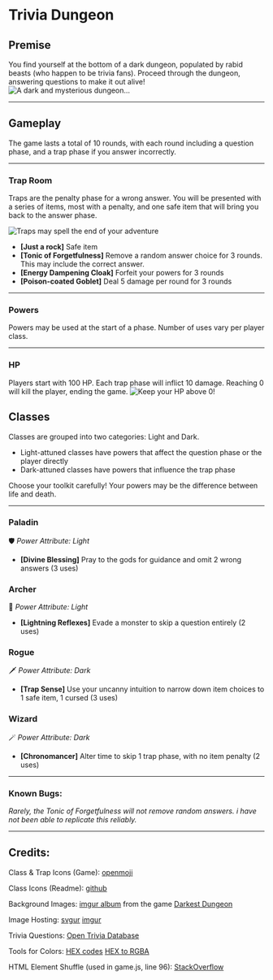 # **Trivia Dungeon**
## **Premise**
You find yourself at the bottom of a dark dungeon, populated by rabid beasts (who happen to be trivia fans). Proceed through the dungeon, answering questions to make it out alive!
![A dark and mysterious dungeon...](https://developerfreaks.com/unity/M/medieval-dungeon-64640/medieval-dungeon-64640.jpg)

***

## **Gameplay**
The game lasts a total of 10 rounds, with each round including a question phase, and a trap phase if you answer incorrectly.

***
### **Trap Room**
Traps are the penalty phase for a wrong answer. You will be presented with a series of items, most with a penalty, and one safe item that will bring you back to the answer phase.

![Traps may spell the end of your adventure](https://static.wikia.nocookie.net/teppen/images/a/a0/Boa046_full.jpg/revision/latest/scale-to-width-down/1000?cb=20210116165350)

- **[Just a rock]** Safe item
- **[Tonic of Forgetfulness]** Remove a random answer choice for 3 rounds. This may include the correct answer.
- **[Energy Dampening Cloak]** Forfeit your powers for 3 rounds
- **[Poison-coated Goblet]** Deal 5 damage per round for 3 rounds

***
### **Powers**
Powers may be used at the start of a phase. Number of uses vary per player class.

***
### **HP**
Players start with 100 HP. Each trap phase will inflict 10 damage. Reaching 0 will kill the player, ending the game. 
![Keep your HP above 0!](https://i.stack.imgur.com/vBDSE.png)

## **Classes**
Classes are grouped into two categories: Light and Dark.
- Light-attuned classes have powers that affect the question phase or the player directly
- Dark-attuned classes have powers that influence the trap phase

Choose your toolkit carefully! Your powers may be the difference between life and death.
***

### **Paladin**
🛡️ *Power Attribute: Light*
- **[Divine Blessing]** Pray to the gods for guidance and omit 2 wrong answers (3 uses)

<!-- ![A paragon of justice](https://i.imgur.com/MiXLOIQ.png) -->

### **Archer**
🏹 *Power Attribute: Light*
- **[Lightning Reflexes]** Evade a monster to skip a question entirely (2 uses)

<!-- ![A relentless hunter](https://i.imgur.com/m6DxlWk.png) -->

### **Rogue**
🗡️ *Power Attribute: Dark*
-  **[Trap Sense]** Use your uncanny intuition to narrow down item choices to 1 safe item, 1 cursed (3 uses)

<!-- ![A knife in the dark](https://i.imgur.com/VBTzwFu.png) -->

### **Wizard**
🪄 *Power Attribute: Dark*
- **[Chronomancer]** Alter time to skip 1 trap phase, with no item penalty (2 uses)

<!-- ![A master of the arcane](https://i.imgur.com/pg1Ptbn.png) -->


***
### **Known Bugs:**

*Rarely, the Tonic of Forgetfulness will not remove random answers. i have not been able to replicate this reliably.*


***

## **Credits:**

Class & Trap Icons (Game): [openmoji](https://openmoji.org/library/)

Class Icons (Readme): [github](https://github.com/ikatyang/emoji-cheat-sheet)

Background Images: [imgur album](https://imgur.com/a/ppH2Y) from the game [Darkest Dungeon](https://www.darkestdungeon.com/)

Image Hosting: [svgur](https://svgur.com/) [imgur](https://imgur.com/)

Trivia Questions: [Open Trivia Database](https://opentdb.com/)

Tools for Colors: [HEX codes](https://htmlcolorcodes.com/) [HEX to RGBA](https://rgbacolorpicker.com/hex-to-rgba)

HTML Element Shuffle (used in game.js, line 96): [StackOverflow](https://stackoverflow.com/questions/7070054/javascript-shuffle-html-list-element-order)


